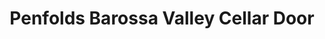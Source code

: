 ---
title: "Penfolds Barossa Valley Cellar Door"
url: /nuriootpa/penfolds-barossa-valley-cellar-door/
shop: wine
---